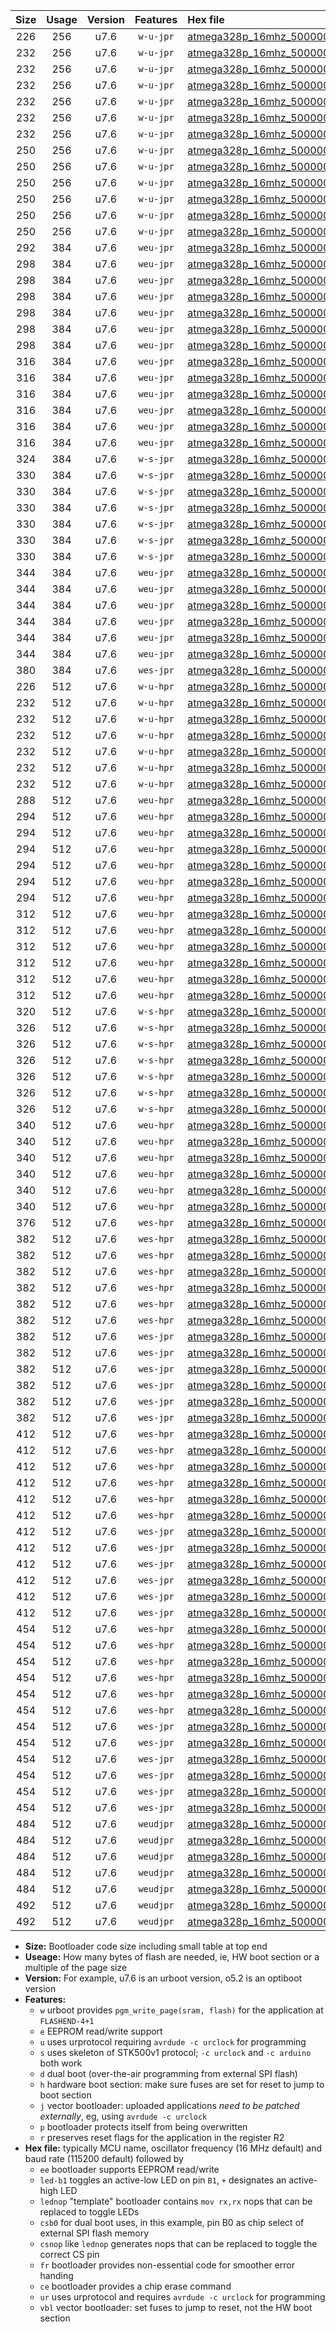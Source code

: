 |Size|Usage|Version|Features|Hex file|
|:-:|:-:|:-:|:-:|:--|
|226|256|u7.6|`w-u-jpr`|[atmega328p_16mhz_500000bps_ur_vbl.hex](https://raw.githubusercontent.com/stefanrueger/urboot/main/atmega328p_16mhz_500000bps_ur_vbl.hex)|
|232|256|u7.6|`w-u-jpr`|[atmega328p_16mhz_500000bps_led+b1_ur_vbl.hex](https://raw.githubusercontent.com/stefanrueger/urboot/main/atmega328p_16mhz_500000bps_led+b1_ur_vbl.hex)|
|232|256|u7.6|`w-u-jpr`|[atmega328p_16mhz_500000bps_led+b5_ur_vbl.hex](https://raw.githubusercontent.com/stefanrueger/urboot/main/atmega328p_16mhz_500000bps_led+b5_ur_vbl.hex)|
|232|256|u7.6|`w-u-jpr`|[atmega328p_16mhz_500000bps_led+d5_ur_vbl.hex](https://raw.githubusercontent.com/stefanrueger/urboot/main/atmega328p_16mhz_500000bps_led+d5_ur_vbl.hex)|
|232|256|u7.6|`w-u-jpr`|[atmega328p_16mhz_500000bps_led-b1_ur_vbl.hex](https://raw.githubusercontent.com/stefanrueger/urboot/main/atmega328p_16mhz_500000bps_led-b1_ur_vbl.hex)|
|232|256|u7.6|`w-u-jpr`|[atmega328p_16mhz_500000bps_led-d5_ur_vbl.hex](https://raw.githubusercontent.com/stefanrueger/urboot/main/atmega328p_16mhz_500000bps_led-d5_ur_vbl.hex)|
|232|256|u7.6|`w-u-jpr`|[atmega328p_16mhz_500000bps_lednop_ur_vbl.hex](https://raw.githubusercontent.com/stefanrueger/urboot/main/atmega328p_16mhz_500000bps_lednop_ur_vbl.hex)|
|250|256|u7.6|`w-u-jpr`|[atmega328p_16mhz_500000bps_led+b1_fr_ur_vbl.hex](https://raw.githubusercontent.com/stefanrueger/urboot/main/atmega328p_16mhz_500000bps_led+b1_fr_ur_vbl.hex)|
|250|256|u7.6|`w-u-jpr`|[atmega328p_16mhz_500000bps_led+b5_fr_ur_vbl.hex](https://raw.githubusercontent.com/stefanrueger/urboot/main/atmega328p_16mhz_500000bps_led+b5_fr_ur_vbl.hex)|
|250|256|u7.6|`w-u-jpr`|[atmega328p_16mhz_500000bps_led+d5_fr_ur_vbl.hex](https://raw.githubusercontent.com/stefanrueger/urboot/main/atmega328p_16mhz_500000bps_led+d5_fr_ur_vbl.hex)|
|250|256|u7.6|`w-u-jpr`|[atmega328p_16mhz_500000bps_led-b1_fr_ur_vbl.hex](https://raw.githubusercontent.com/stefanrueger/urboot/main/atmega328p_16mhz_500000bps_led-b1_fr_ur_vbl.hex)|
|250|256|u7.6|`w-u-jpr`|[atmega328p_16mhz_500000bps_led-d5_fr_ur_vbl.hex](https://raw.githubusercontent.com/stefanrueger/urboot/main/atmega328p_16mhz_500000bps_led-d5_fr_ur_vbl.hex)|
|250|256|u7.6|`w-u-jpr`|[atmega328p_16mhz_500000bps_lednop_fr_ur_vbl.hex](https://raw.githubusercontent.com/stefanrueger/urboot/main/atmega328p_16mhz_500000bps_lednop_fr_ur_vbl.hex)|
|292|384|u7.6|`weu-jpr`|[atmega328p_16mhz_500000bps_ee_ur_vbl.hex](https://raw.githubusercontent.com/stefanrueger/urboot/main/atmega328p_16mhz_500000bps_ee_ur_vbl.hex)|
|298|384|u7.6|`weu-jpr`|[atmega328p_16mhz_500000bps_ee_led+b1_ur_vbl.hex](https://raw.githubusercontent.com/stefanrueger/urboot/main/atmega328p_16mhz_500000bps_ee_led+b1_ur_vbl.hex)|
|298|384|u7.6|`weu-jpr`|[atmega328p_16mhz_500000bps_ee_led+b5_ur_vbl.hex](https://raw.githubusercontent.com/stefanrueger/urboot/main/atmega328p_16mhz_500000bps_ee_led+b5_ur_vbl.hex)|
|298|384|u7.6|`weu-jpr`|[atmega328p_16mhz_500000bps_ee_led+d5_ur_vbl.hex](https://raw.githubusercontent.com/stefanrueger/urboot/main/atmega328p_16mhz_500000bps_ee_led+d5_ur_vbl.hex)|
|298|384|u7.6|`weu-jpr`|[atmega328p_16mhz_500000bps_ee_led-b1_ur_vbl.hex](https://raw.githubusercontent.com/stefanrueger/urboot/main/atmega328p_16mhz_500000bps_ee_led-b1_ur_vbl.hex)|
|298|384|u7.6|`weu-jpr`|[atmega328p_16mhz_500000bps_ee_led-d5_ur_vbl.hex](https://raw.githubusercontent.com/stefanrueger/urboot/main/atmega328p_16mhz_500000bps_ee_led-d5_ur_vbl.hex)|
|298|384|u7.6|`weu-jpr`|[atmega328p_16mhz_500000bps_ee_lednop_ur_vbl.hex](https://raw.githubusercontent.com/stefanrueger/urboot/main/atmega328p_16mhz_500000bps_ee_lednop_ur_vbl.hex)|
|316|384|u7.6|`weu-jpr`|[atmega328p_16mhz_500000bps_ee_led+b1_fr_ur_vbl.hex](https://raw.githubusercontent.com/stefanrueger/urboot/main/atmega328p_16mhz_500000bps_ee_led+b1_fr_ur_vbl.hex)|
|316|384|u7.6|`weu-jpr`|[atmega328p_16mhz_500000bps_ee_led+b5_fr_ur_vbl.hex](https://raw.githubusercontent.com/stefanrueger/urboot/main/atmega328p_16mhz_500000bps_ee_led+b5_fr_ur_vbl.hex)|
|316|384|u7.6|`weu-jpr`|[atmega328p_16mhz_500000bps_ee_led+d5_fr_ur_vbl.hex](https://raw.githubusercontent.com/stefanrueger/urboot/main/atmega328p_16mhz_500000bps_ee_led+d5_fr_ur_vbl.hex)|
|316|384|u7.6|`weu-jpr`|[atmega328p_16mhz_500000bps_ee_led-b1_fr_ur_vbl.hex](https://raw.githubusercontent.com/stefanrueger/urboot/main/atmega328p_16mhz_500000bps_ee_led-b1_fr_ur_vbl.hex)|
|316|384|u7.6|`weu-jpr`|[atmega328p_16mhz_500000bps_ee_led-d5_fr_ur_vbl.hex](https://raw.githubusercontent.com/stefanrueger/urboot/main/atmega328p_16mhz_500000bps_ee_led-d5_fr_ur_vbl.hex)|
|316|384|u7.6|`weu-jpr`|[atmega328p_16mhz_500000bps_ee_lednop_fr_ur_vbl.hex](https://raw.githubusercontent.com/stefanrueger/urboot/main/atmega328p_16mhz_500000bps_ee_lednop_fr_ur_vbl.hex)|
|324|384|u7.6|`w-s-jpr`|[atmega328p_16mhz_500000bps_vbl.hex](https://raw.githubusercontent.com/stefanrueger/urboot/main/atmega328p_16mhz_500000bps_vbl.hex)|
|330|384|u7.6|`w-s-jpr`|[atmega328p_16mhz_500000bps_led+b1_vbl.hex](https://raw.githubusercontent.com/stefanrueger/urboot/main/atmega328p_16mhz_500000bps_led+b1_vbl.hex)|
|330|384|u7.6|`w-s-jpr`|[atmega328p_16mhz_500000bps_led+b5_vbl.hex](https://raw.githubusercontent.com/stefanrueger/urboot/main/atmega328p_16mhz_500000bps_led+b5_vbl.hex)|
|330|384|u7.6|`w-s-jpr`|[atmega328p_16mhz_500000bps_led+d5_vbl.hex](https://raw.githubusercontent.com/stefanrueger/urboot/main/atmega328p_16mhz_500000bps_led+d5_vbl.hex)|
|330|384|u7.6|`w-s-jpr`|[atmega328p_16mhz_500000bps_led-b1_vbl.hex](https://raw.githubusercontent.com/stefanrueger/urboot/main/atmega328p_16mhz_500000bps_led-b1_vbl.hex)|
|330|384|u7.6|`w-s-jpr`|[atmega328p_16mhz_500000bps_led-d5_vbl.hex](https://raw.githubusercontent.com/stefanrueger/urboot/main/atmega328p_16mhz_500000bps_led-d5_vbl.hex)|
|330|384|u7.6|`w-s-jpr`|[atmega328p_16mhz_500000bps_lednop_vbl.hex](https://raw.githubusercontent.com/stefanrueger/urboot/main/atmega328p_16mhz_500000bps_lednop_vbl.hex)|
|344|384|u7.6|`weu-jpr`|[atmega328p_16mhz_500000bps_ee_led+b1_fr_ce_ur_vbl.hex](https://raw.githubusercontent.com/stefanrueger/urboot/main/atmega328p_16mhz_500000bps_ee_led+b1_fr_ce_ur_vbl.hex)|
|344|384|u7.6|`weu-jpr`|[atmega328p_16mhz_500000bps_ee_led+b5_fr_ce_ur_vbl.hex](https://raw.githubusercontent.com/stefanrueger/urboot/main/atmega328p_16mhz_500000bps_ee_led+b5_fr_ce_ur_vbl.hex)|
|344|384|u7.6|`weu-jpr`|[atmega328p_16mhz_500000bps_ee_led+d5_fr_ce_ur_vbl.hex](https://raw.githubusercontent.com/stefanrueger/urboot/main/atmega328p_16mhz_500000bps_ee_led+d5_fr_ce_ur_vbl.hex)|
|344|384|u7.6|`weu-jpr`|[atmega328p_16mhz_500000bps_ee_led-b1_fr_ce_ur_vbl.hex](https://raw.githubusercontent.com/stefanrueger/urboot/main/atmega328p_16mhz_500000bps_ee_led-b1_fr_ce_ur_vbl.hex)|
|344|384|u7.6|`weu-jpr`|[atmega328p_16mhz_500000bps_ee_led-d5_fr_ce_ur_vbl.hex](https://raw.githubusercontent.com/stefanrueger/urboot/main/atmega328p_16mhz_500000bps_ee_led-d5_fr_ce_ur_vbl.hex)|
|344|384|u7.6|`weu-jpr`|[atmega328p_16mhz_500000bps_ee_lednop_fr_ce_ur_vbl.hex](https://raw.githubusercontent.com/stefanrueger/urboot/main/atmega328p_16mhz_500000bps_ee_lednop_fr_ce_ur_vbl.hex)|
|380|384|u7.6|`wes-jpr`|[atmega328p_16mhz_500000bps_ee_vbl.hex](https://raw.githubusercontent.com/stefanrueger/urboot/main/atmega328p_16mhz_500000bps_ee_vbl.hex)|
|226|512|u7.6|`w-u-hpr`|[atmega328p_16mhz_500000bps_ur.hex](https://raw.githubusercontent.com/stefanrueger/urboot/main/atmega328p_16mhz_500000bps_ur.hex)|
|232|512|u7.6|`w-u-hpr`|[atmega328p_16mhz_500000bps_led+b1_ur.hex](https://raw.githubusercontent.com/stefanrueger/urboot/main/atmega328p_16mhz_500000bps_led+b1_ur.hex)|
|232|512|u7.6|`w-u-hpr`|[atmega328p_16mhz_500000bps_led+b5_ur.hex](https://raw.githubusercontent.com/stefanrueger/urboot/main/atmega328p_16mhz_500000bps_led+b5_ur.hex)|
|232|512|u7.6|`w-u-hpr`|[atmega328p_16mhz_500000bps_led+d5_ur.hex](https://raw.githubusercontent.com/stefanrueger/urboot/main/atmega328p_16mhz_500000bps_led+d5_ur.hex)|
|232|512|u7.6|`w-u-hpr`|[atmega328p_16mhz_500000bps_led-b1_ur.hex](https://raw.githubusercontent.com/stefanrueger/urboot/main/atmega328p_16mhz_500000bps_led-b1_ur.hex)|
|232|512|u7.6|`w-u-hpr`|[atmega328p_16mhz_500000bps_led-d5_ur.hex](https://raw.githubusercontent.com/stefanrueger/urboot/main/atmega328p_16mhz_500000bps_led-d5_ur.hex)|
|232|512|u7.6|`w-u-hpr`|[atmega328p_16mhz_500000bps_lednop_ur.hex](https://raw.githubusercontent.com/stefanrueger/urboot/main/atmega328p_16mhz_500000bps_lednop_ur.hex)|
|288|512|u7.6|`weu-hpr`|[atmega328p_16mhz_500000bps_ee_ur.hex](https://raw.githubusercontent.com/stefanrueger/urboot/main/atmega328p_16mhz_500000bps_ee_ur.hex)|
|294|512|u7.6|`weu-hpr`|[atmega328p_16mhz_500000bps_ee_led+b1_ur.hex](https://raw.githubusercontent.com/stefanrueger/urboot/main/atmega328p_16mhz_500000bps_ee_led+b1_ur.hex)|
|294|512|u7.6|`weu-hpr`|[atmega328p_16mhz_500000bps_ee_led+b5_ur.hex](https://raw.githubusercontent.com/stefanrueger/urboot/main/atmega328p_16mhz_500000bps_ee_led+b5_ur.hex)|
|294|512|u7.6|`weu-hpr`|[atmega328p_16mhz_500000bps_ee_led+d5_ur.hex](https://raw.githubusercontent.com/stefanrueger/urboot/main/atmega328p_16mhz_500000bps_ee_led+d5_ur.hex)|
|294|512|u7.6|`weu-hpr`|[atmega328p_16mhz_500000bps_ee_led-b1_ur.hex](https://raw.githubusercontent.com/stefanrueger/urboot/main/atmega328p_16mhz_500000bps_ee_led-b1_ur.hex)|
|294|512|u7.6|`weu-hpr`|[atmega328p_16mhz_500000bps_ee_led-d5_ur.hex](https://raw.githubusercontent.com/stefanrueger/urboot/main/atmega328p_16mhz_500000bps_ee_led-d5_ur.hex)|
|294|512|u7.6|`weu-hpr`|[atmega328p_16mhz_500000bps_ee_lednop_ur.hex](https://raw.githubusercontent.com/stefanrueger/urboot/main/atmega328p_16mhz_500000bps_ee_lednop_ur.hex)|
|312|512|u7.6|`weu-hpr`|[atmega328p_16mhz_500000bps_ee_led+b1_fr_ur.hex](https://raw.githubusercontent.com/stefanrueger/urboot/main/atmega328p_16mhz_500000bps_ee_led+b1_fr_ur.hex)|
|312|512|u7.6|`weu-hpr`|[atmega328p_16mhz_500000bps_ee_led+b5_fr_ur.hex](https://raw.githubusercontent.com/stefanrueger/urboot/main/atmega328p_16mhz_500000bps_ee_led+b5_fr_ur.hex)|
|312|512|u7.6|`weu-hpr`|[atmega328p_16mhz_500000bps_ee_led+d5_fr_ur.hex](https://raw.githubusercontent.com/stefanrueger/urboot/main/atmega328p_16mhz_500000bps_ee_led+d5_fr_ur.hex)|
|312|512|u7.6|`weu-hpr`|[atmega328p_16mhz_500000bps_ee_led-b1_fr_ur.hex](https://raw.githubusercontent.com/stefanrueger/urboot/main/atmega328p_16mhz_500000bps_ee_led-b1_fr_ur.hex)|
|312|512|u7.6|`weu-hpr`|[atmega328p_16mhz_500000bps_ee_led-d5_fr_ur.hex](https://raw.githubusercontent.com/stefanrueger/urboot/main/atmega328p_16mhz_500000bps_ee_led-d5_fr_ur.hex)|
|312|512|u7.6|`weu-hpr`|[atmega328p_16mhz_500000bps_ee_lednop_fr_ur.hex](https://raw.githubusercontent.com/stefanrueger/urboot/main/atmega328p_16mhz_500000bps_ee_lednop_fr_ur.hex)|
|320|512|u7.6|`w-s-hpr`|[atmega328p_16mhz_500000bps.hex](https://raw.githubusercontent.com/stefanrueger/urboot/main/atmega328p_16mhz_500000bps.hex)|
|326|512|u7.6|`w-s-hpr`|[atmega328p_16mhz_500000bps_led+b1.hex](https://raw.githubusercontent.com/stefanrueger/urboot/main/atmega328p_16mhz_500000bps_led+b1.hex)|
|326|512|u7.6|`w-s-hpr`|[atmega328p_16mhz_500000bps_led+b5.hex](https://raw.githubusercontent.com/stefanrueger/urboot/main/atmega328p_16mhz_500000bps_led+b5.hex)|
|326|512|u7.6|`w-s-hpr`|[atmega328p_16mhz_500000bps_led+d5.hex](https://raw.githubusercontent.com/stefanrueger/urboot/main/atmega328p_16mhz_500000bps_led+d5.hex)|
|326|512|u7.6|`w-s-hpr`|[atmega328p_16mhz_500000bps_led-b1.hex](https://raw.githubusercontent.com/stefanrueger/urboot/main/atmega328p_16mhz_500000bps_led-b1.hex)|
|326|512|u7.6|`w-s-hpr`|[atmega328p_16mhz_500000bps_led-d5.hex](https://raw.githubusercontent.com/stefanrueger/urboot/main/atmega328p_16mhz_500000bps_led-d5.hex)|
|326|512|u7.6|`w-s-hpr`|[atmega328p_16mhz_500000bps_lednop.hex](https://raw.githubusercontent.com/stefanrueger/urboot/main/atmega328p_16mhz_500000bps_lednop.hex)|
|340|512|u7.6|`weu-hpr`|[atmega328p_16mhz_500000bps_ee_led+b1_fr_ce_ur.hex](https://raw.githubusercontent.com/stefanrueger/urboot/main/atmega328p_16mhz_500000bps_ee_led+b1_fr_ce_ur.hex)|
|340|512|u7.6|`weu-hpr`|[atmega328p_16mhz_500000bps_ee_led+b5_fr_ce_ur.hex](https://raw.githubusercontent.com/stefanrueger/urboot/main/atmega328p_16mhz_500000bps_ee_led+b5_fr_ce_ur.hex)|
|340|512|u7.6|`weu-hpr`|[atmega328p_16mhz_500000bps_ee_led+d5_fr_ce_ur.hex](https://raw.githubusercontent.com/stefanrueger/urboot/main/atmega328p_16mhz_500000bps_ee_led+d5_fr_ce_ur.hex)|
|340|512|u7.6|`weu-hpr`|[atmega328p_16mhz_500000bps_ee_led-b1_fr_ce_ur.hex](https://raw.githubusercontent.com/stefanrueger/urboot/main/atmega328p_16mhz_500000bps_ee_led-b1_fr_ce_ur.hex)|
|340|512|u7.6|`weu-hpr`|[atmega328p_16mhz_500000bps_ee_led-d5_fr_ce_ur.hex](https://raw.githubusercontent.com/stefanrueger/urboot/main/atmega328p_16mhz_500000bps_ee_led-d5_fr_ce_ur.hex)|
|340|512|u7.6|`weu-hpr`|[atmega328p_16mhz_500000bps_ee_lednop_fr_ce_ur.hex](https://raw.githubusercontent.com/stefanrueger/urboot/main/atmega328p_16mhz_500000bps_ee_lednop_fr_ce_ur.hex)|
|376|512|u7.6|`wes-hpr`|[atmega328p_16mhz_500000bps_ee.hex](https://raw.githubusercontent.com/stefanrueger/urboot/main/atmega328p_16mhz_500000bps_ee.hex)|
|382|512|u7.6|`wes-hpr`|[atmega328p_16mhz_500000bps_ee_led+b1.hex](https://raw.githubusercontent.com/stefanrueger/urboot/main/atmega328p_16mhz_500000bps_ee_led+b1.hex)|
|382|512|u7.6|`wes-hpr`|[atmega328p_16mhz_500000bps_ee_led+b5.hex](https://raw.githubusercontent.com/stefanrueger/urboot/main/atmega328p_16mhz_500000bps_ee_led+b5.hex)|
|382|512|u7.6|`wes-hpr`|[atmega328p_16mhz_500000bps_ee_led+d5.hex](https://raw.githubusercontent.com/stefanrueger/urboot/main/atmega328p_16mhz_500000bps_ee_led+d5.hex)|
|382|512|u7.6|`wes-hpr`|[atmega328p_16mhz_500000bps_ee_led-b1.hex](https://raw.githubusercontent.com/stefanrueger/urboot/main/atmega328p_16mhz_500000bps_ee_led-b1.hex)|
|382|512|u7.6|`wes-hpr`|[atmega328p_16mhz_500000bps_ee_led-d5.hex](https://raw.githubusercontent.com/stefanrueger/urboot/main/atmega328p_16mhz_500000bps_ee_led-d5.hex)|
|382|512|u7.6|`wes-hpr`|[atmega328p_16mhz_500000bps_ee_lednop.hex](https://raw.githubusercontent.com/stefanrueger/urboot/main/atmega328p_16mhz_500000bps_ee_lednop.hex)|
|382|512|u7.6|`wes-jpr`|[atmega328p_16mhz_500000bps_ee_led+b1_vbl.hex](https://raw.githubusercontent.com/stefanrueger/urboot/main/atmega328p_16mhz_500000bps_ee_led+b1_vbl.hex)|
|382|512|u7.6|`wes-jpr`|[atmega328p_16mhz_500000bps_ee_led+b5_vbl.hex](https://raw.githubusercontent.com/stefanrueger/urboot/main/atmega328p_16mhz_500000bps_ee_led+b5_vbl.hex)|
|382|512|u7.6|`wes-jpr`|[atmega328p_16mhz_500000bps_ee_led+d5_vbl.hex](https://raw.githubusercontent.com/stefanrueger/urboot/main/atmega328p_16mhz_500000bps_ee_led+d5_vbl.hex)|
|382|512|u7.6|`wes-jpr`|[atmega328p_16mhz_500000bps_ee_led-b1_vbl.hex](https://raw.githubusercontent.com/stefanrueger/urboot/main/atmega328p_16mhz_500000bps_ee_led-b1_vbl.hex)|
|382|512|u7.6|`wes-jpr`|[atmega328p_16mhz_500000bps_ee_led-d5_vbl.hex](https://raw.githubusercontent.com/stefanrueger/urboot/main/atmega328p_16mhz_500000bps_ee_led-d5_vbl.hex)|
|382|512|u7.6|`wes-jpr`|[atmega328p_16mhz_500000bps_ee_lednop_vbl.hex](https://raw.githubusercontent.com/stefanrueger/urboot/main/atmega328p_16mhz_500000bps_ee_lednop_vbl.hex)|
|412|512|u7.6|`wes-hpr`|[atmega328p_16mhz_500000bps_ee_led+b1_fr.hex](https://raw.githubusercontent.com/stefanrueger/urboot/main/atmega328p_16mhz_500000bps_ee_led+b1_fr.hex)|
|412|512|u7.6|`wes-hpr`|[atmega328p_16mhz_500000bps_ee_led+b5_fr.hex](https://raw.githubusercontent.com/stefanrueger/urboot/main/atmega328p_16mhz_500000bps_ee_led+b5_fr.hex)|
|412|512|u7.6|`wes-hpr`|[atmega328p_16mhz_500000bps_ee_led+d5_fr.hex](https://raw.githubusercontent.com/stefanrueger/urboot/main/atmega328p_16mhz_500000bps_ee_led+d5_fr.hex)|
|412|512|u7.6|`wes-hpr`|[atmega328p_16mhz_500000bps_ee_led-b1_fr.hex](https://raw.githubusercontent.com/stefanrueger/urboot/main/atmega328p_16mhz_500000bps_ee_led-b1_fr.hex)|
|412|512|u7.6|`wes-hpr`|[atmega328p_16mhz_500000bps_ee_led-d5_fr.hex](https://raw.githubusercontent.com/stefanrueger/urboot/main/atmega328p_16mhz_500000bps_ee_led-d5_fr.hex)|
|412|512|u7.6|`wes-hpr`|[atmega328p_16mhz_500000bps_ee_lednop_fr.hex](https://raw.githubusercontent.com/stefanrueger/urboot/main/atmega328p_16mhz_500000bps_ee_lednop_fr.hex)|
|412|512|u7.6|`wes-jpr`|[atmega328p_16mhz_500000bps_ee_led+b1_fr_vbl.hex](https://raw.githubusercontent.com/stefanrueger/urboot/main/atmega328p_16mhz_500000bps_ee_led+b1_fr_vbl.hex)|
|412|512|u7.6|`wes-jpr`|[atmega328p_16mhz_500000bps_ee_led+b5_fr_vbl.hex](https://raw.githubusercontent.com/stefanrueger/urboot/main/atmega328p_16mhz_500000bps_ee_led+b5_fr_vbl.hex)|
|412|512|u7.6|`wes-jpr`|[atmega328p_16mhz_500000bps_ee_led+d5_fr_vbl.hex](https://raw.githubusercontent.com/stefanrueger/urboot/main/atmega328p_16mhz_500000bps_ee_led+d5_fr_vbl.hex)|
|412|512|u7.6|`wes-jpr`|[atmega328p_16mhz_500000bps_ee_led-b1_fr_vbl.hex](https://raw.githubusercontent.com/stefanrueger/urboot/main/atmega328p_16mhz_500000bps_ee_led-b1_fr_vbl.hex)|
|412|512|u7.6|`wes-jpr`|[atmega328p_16mhz_500000bps_ee_led-d5_fr_vbl.hex](https://raw.githubusercontent.com/stefanrueger/urboot/main/atmega328p_16mhz_500000bps_ee_led-d5_fr_vbl.hex)|
|412|512|u7.6|`wes-jpr`|[atmega328p_16mhz_500000bps_ee_lednop_fr_vbl.hex](https://raw.githubusercontent.com/stefanrueger/urboot/main/atmega328p_16mhz_500000bps_ee_lednop_fr_vbl.hex)|
|454|512|u7.6|`wes-hpr`|[atmega328p_16mhz_500000bps_ee_led+b1_fr_ce.hex](https://raw.githubusercontent.com/stefanrueger/urboot/main/atmega328p_16mhz_500000bps_ee_led+b1_fr_ce.hex)|
|454|512|u7.6|`wes-hpr`|[atmega328p_16mhz_500000bps_ee_led+b5_fr_ce.hex](https://raw.githubusercontent.com/stefanrueger/urboot/main/atmega328p_16mhz_500000bps_ee_led+b5_fr_ce.hex)|
|454|512|u7.6|`wes-hpr`|[atmega328p_16mhz_500000bps_ee_led+d5_fr_ce.hex](https://raw.githubusercontent.com/stefanrueger/urboot/main/atmega328p_16mhz_500000bps_ee_led+d5_fr_ce.hex)|
|454|512|u7.6|`wes-hpr`|[atmega328p_16mhz_500000bps_ee_led-b1_fr_ce.hex](https://raw.githubusercontent.com/stefanrueger/urboot/main/atmega328p_16mhz_500000bps_ee_led-b1_fr_ce.hex)|
|454|512|u7.6|`wes-hpr`|[atmega328p_16mhz_500000bps_ee_led-d5_fr_ce.hex](https://raw.githubusercontent.com/stefanrueger/urboot/main/atmega328p_16mhz_500000bps_ee_led-d5_fr_ce.hex)|
|454|512|u7.6|`wes-hpr`|[atmega328p_16mhz_500000bps_ee_lednop_fr_ce.hex](https://raw.githubusercontent.com/stefanrueger/urboot/main/atmega328p_16mhz_500000bps_ee_lednop_fr_ce.hex)|
|454|512|u7.6|`wes-jpr`|[atmega328p_16mhz_500000bps_ee_led+b1_fr_ce_vbl.hex](https://raw.githubusercontent.com/stefanrueger/urboot/main/atmega328p_16mhz_500000bps_ee_led+b1_fr_ce_vbl.hex)|
|454|512|u7.6|`wes-jpr`|[atmega328p_16mhz_500000bps_ee_led+b5_fr_ce_vbl.hex](https://raw.githubusercontent.com/stefanrueger/urboot/main/atmega328p_16mhz_500000bps_ee_led+b5_fr_ce_vbl.hex)|
|454|512|u7.6|`wes-jpr`|[atmega328p_16mhz_500000bps_ee_led+d5_fr_ce_vbl.hex](https://raw.githubusercontent.com/stefanrueger/urboot/main/atmega328p_16mhz_500000bps_ee_led+d5_fr_ce_vbl.hex)|
|454|512|u7.6|`wes-jpr`|[atmega328p_16mhz_500000bps_ee_led-b1_fr_ce_vbl.hex](https://raw.githubusercontent.com/stefanrueger/urboot/main/atmega328p_16mhz_500000bps_ee_led-b1_fr_ce_vbl.hex)|
|454|512|u7.6|`wes-jpr`|[atmega328p_16mhz_500000bps_ee_led-d5_fr_ce_vbl.hex](https://raw.githubusercontent.com/stefanrueger/urboot/main/atmega328p_16mhz_500000bps_ee_led-d5_fr_ce_vbl.hex)|
|454|512|u7.6|`wes-jpr`|[atmega328p_16mhz_500000bps_ee_lednop_fr_ce_vbl.hex](https://raw.githubusercontent.com/stefanrueger/urboot/main/atmega328p_16mhz_500000bps_ee_lednop_fr_ce_vbl.hex)|
|484|512|u7.6|`weudjpr`|[atmega328p_16mhz_500000bps_ee_led+b1_csb0_fr_ce_ur_vbl.hex](https://raw.githubusercontent.com/stefanrueger/urboot/main/atmega328p_16mhz_500000bps_ee_led+b1_csb0_fr_ce_ur_vbl.hex)|
|484|512|u7.6|`weudjpr`|[atmega328p_16mhz_500000bps_ee_led+b5_csb0_fr_ce_ur_vbl.hex](https://raw.githubusercontent.com/stefanrueger/urboot/main/atmega328p_16mhz_500000bps_ee_led+b5_csb0_fr_ce_ur_vbl.hex)|
|484|512|u7.6|`weudjpr`|[atmega328p_16mhz_500000bps_ee_led+d5_csb0_fr_ce_ur_vbl.hex](https://raw.githubusercontent.com/stefanrueger/urboot/main/atmega328p_16mhz_500000bps_ee_led+d5_csb0_fr_ce_ur_vbl.hex)|
|484|512|u7.6|`weudjpr`|[atmega328p_16mhz_500000bps_ee_led-b1_csb0_fr_ce_ur_vbl.hex](https://raw.githubusercontent.com/stefanrueger/urboot/main/atmega328p_16mhz_500000bps_ee_led-b1_csb0_fr_ce_ur_vbl.hex)|
|484|512|u7.6|`weudjpr`|[atmega328p_16mhz_500000bps_ee_led-d5_csb0_fr_ce_ur_vbl.hex](https://raw.githubusercontent.com/stefanrueger/urboot/main/atmega328p_16mhz_500000bps_ee_led-d5_csb0_fr_ce_ur_vbl.hex)|
|492|512|u7.6|`weudjpr`|[atmega328p_16mhz_500000bps_ee_led+b1_csd5_fr_ce_ur_vbl.hex](https://raw.githubusercontent.com/stefanrueger/urboot/main/atmega328p_16mhz_500000bps_ee_led+b1_csd5_fr_ce_ur_vbl.hex)|
|492|512|u7.6|`weudjpr`|[atmega328p_16mhz_500000bps_ee_lednop_csnop_fr_ce_ur_vbl.hex](https://raw.githubusercontent.com/stefanrueger/urboot/main/atmega328p_16mhz_500000bps_ee_lednop_csnop_fr_ce_ur_vbl.hex)|

- **Size:** Bootloader code size including small table at top end
- **Useage:** How many bytes of flash are needed, ie, HW boot section or a multiple of the page size
- **Version:** For example, u7.6 is an urboot version, o5.2 is an optiboot version
- **Features:**
  + `w` urboot provides `pgm_write_page(sram, flash)` for the application at `FLASHEND-4+1`
  + `e` EEPROM read/write support
  + `u` uses urprotocol requiring `avrdude -c urclock` for programming
  + `s` uses skeleton of STK500v1 protocol; `-c urclock` and `-c arduino` both work
  + `d` dual boot (over-the-air programming from external SPI flash)
  + `h` hardware boot section: make sure fuses are set for reset to jump to boot section
  + `j` vector bootloader: uploaded applications *need to be patched externally*, eg, using `avrdude -c urclock`
  + `p` bootloader protects itself from being overwritten
  + `r` preserves reset flags for the application in the register R2
- **Hex file:** typically MCU name, oscillator frequency (16 MHz default) and baud rate (115200 default) followed by
  + `ee` bootloader supports EEPROM read/write
  + `led-b1` toggles an active-low LED on pin `B1`, `+` designates an active-high LED
  + `lednop` "template" bootloader contains `mov rx,rx` nops that can be replaced to toggle LEDs
  + `csb0` for dual boot uses, in this example, pin B0 as chip select of external SPI flash memory
  + `csnop` like `lednop` generates nops that can be replaced to toggle the correct CS pin
  + `fr` bootloader provides non-essential code for smoother error handing
  + `ce` bootloader provides a chip erase command
  + `ur` uses urprotocol and requires `avrdude -c urclock` for programming
  + `vbl` vector bootloader: set fuses to jump to reset, not the HW boot section
